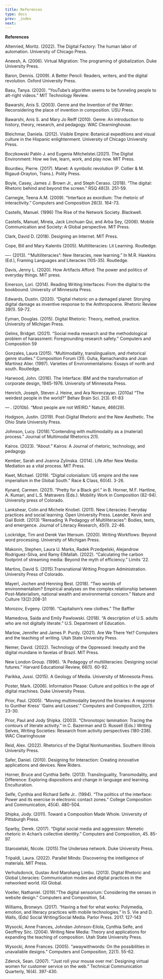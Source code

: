 ```yaml
---
title: References
type: docs
prev: _index
next: 
---
```


**References**
 
Altenried, Moritz. (2022). The Digital Factory: The human labor of automation. University of Chicago Press.

Aneesh, A. (2006).  Virtual Migration: The programing of globalization. Duke University Press.

Baron, Dennis. (2009). A Better Pencil: Readers, writers, and the digital revolution. Oxford University Press.

Basu, Tanya. (2020). “YouTube’s algorithm seems to be funneling people to alt-right videos.” MIT Technology Review.

Bawarshi, Anis S. (2003). Genre and the Invention of the Writer: Reconsidering the place of invention in composition. USU Press.

Bawarshi, Anis S. and Mary Jo Reiff (2010). Genre: An introduction to history, theory, research, and pedagogy. WAC Clearninghouse.

Bleichmar, Daniela. (2012). Visible Empire: Botanical expeditions and visual culture in the Hispanic enlightenment. University of Chicago University Press.

Boczkowski Pablo J. and Eugenia Mitchelstei.(2021). The Digital Environment: How we live, learn, work, and play now. MIT Press.

Bourdieu, Pierre. (2017). Manet: A symbolic revolution (P. Collier & M. Rigaud-Drayton, Trans.). Polity Press. 

Boyle, Casey, James J. Brown Jr., and Steph Ceraso. (2018). “The digital: Rhetoric behind and beyond the screen.” RSQ 48(3). 251-59.

Carnegie, Teena A.M. (2009). “Interface as exordium: The rhetoric of interactivity.” Computers and Composition 26(3). 164-73.

Castells, Manuel. (1996) The Rise of the Network Society. Blackwell. 

Castells, Manuel, Mireia, Jack Linchuan Qui, and Arba Sey, (2006). Mobile Communication and Society: A Global perspective. MIT Press.

Clark, David D. (2018). Designing an Internet. MIT Press.

Cope, Bill and Mary Kalentis (2005). Multiliteracies: Lit Learning. Routledge.

—- (2013). “‘Multiliteracies”: New literacies, new learning.” In M.R. Hawkins (Ed.),  Framing Languages and Literacies (105-35). Routledge.

Davis, Jenny L. (2020). How Artifacts Afford: The power and politics of everyday things. MIT press.

Emerson, Lori. (2014). Reading Writing Interfaces: From the digital to the bookbound. University of Minnesota Press.

Edwards, Dustin. (2020). “Digital rhetoric on a damaged planet: Storying digital damage as inventive response to the Anthropocene. Rhetoric Review 39(1). 59-72.

Eyman, Douglas. (2015). Digital Rhetoric: Theory, method, practice. University of MIchigan Press.

Gelms, Bridget. (2021). “Social media research and the methodological problem of harassment: Foregrounding research safety.” Computers and Composition 59

Gonzales, Laura  (2015). “Multimodality, translingualism, and rhetorical genre studies.” Composition Forum (31). 
Guha, Ramachandra and Joan Martínez Alier. (1997). Varieties of Environmentalisms: Essays of north and south. Routledge. 

Harwood, John. (2016). The Interface: IBM and the transformation of corporate design, 1945-1976. University of Minnesota Press.

Henrich, Joseph, Steven J. Heine, and Ara Norenzayan. (2010a) “The weirdest people in the world?” Behav Brain Sci. 2(3). 61-83

— . (2010b). “Most people are not WEIRD.” Nature, 466(29). 

Hodgson, Justin. (2019). Post-Digital Rhetoric and the New Aesthetic. The Ohio State University Press.

Johnson, Lucy. (2018).”Contending with multimodality as a (material) process.” Journal of Multimodal Rhetorics 2(1).

Kairos. (2023). “About.” Kairos: A Journal of rhetoric, technology, and pedagogy. 

Kember, Sarah and Joanna Zylinska. (2014). Life After New Media: Mediation as a vital process. MIT Press.

Kwet, Michael. (2019). “Digital colonialism: US empire and the new imperialism in the Global South.” Race & Class, 60(4). 3-26.

Kynard, Carmen. (2021). “Pretty for a Black girl.” in B. Horner, M.F. Hartline, A. Kumari, and L.S. Matravers (Eds.). Mobility Work in Composition (82-94). University press of Colorado. 

Lankshear, Colin and Michele Knobel. (2011). New Literacies: Everyday practices and social learning. Open University Press. 
Leander, Kevin and Gail Boldt. (2013) “Rereading ‘A Pedagogy of Multiliteracies”: Bodies, texts, and emergence. Journal of Literacy Research, 45(1). 22-46.

Lockridge, Tim and Derek Van Ittersum. (2020). Writing Workflows: Beyond word processing. University of Michigan Press.

Makonin, Stephen, Laura U. Marks, Radek Przedpelski, Alejandrow Rodriguez-Silva, and Ramy ElMallah.  (2022). “Calculating the carbon footprint of streaming media: Beyond the myth of efficiency.” Limits ‘22. 

Martins, David S. (2015).Transnational Writing Program Administration. University Press of Colorado. 

Mayerl, Jochen and Henning Best. (2018). “Two worlds of environmentalism? Empirical analyses on the complex relationship between Post-Materialism, national wealth and environmental concern.” Nature and Culture 13(2):208-31

Morozov, Evgeny. (2019). “Capitalism’s new clothes.” The Baffler

Mamedova, Saida and Emily Pawlowski. (2018). “A description of U.S. adults who are not digitally literate.” U.S. Department of Education. 

Marlow, Jennifer and James P. Purdy. (2021). Are We There Yet? Computers and the teaching of writing. Utah State University Press.

Nemer, David. (2022). Technology of the Oppressed: Inequity and the digital mundane in favelas of Brazil. MIT Press.

New London Group. (1996). “A Pedagogy of multiliteracies: Designing social futures.” Harvard Educational Review, 66(1). 60-92.

Parikka, Jussi. (2015). A Geology of Media. University of Minnesota Press. 

Poster, Mark. (2006). Information Please: Culture and politics in the age of digital machines. Duke University Press.

Prior, Paul. (2005). “Moving multimodality beyond the binaries: A response to Gunther Kress’ ‘Gains and Losses’.” Computers and Composition, 22(1). 23-30.

Prior, Paul and Jody Shipka. (2003). “Chronotopic lamination: Tracing the contours of literate activity.” in C. Bazerman and D. Russell (Eds.) Writing Selves, Writing Societies: Research from activity perspectives (180-238). WAC Clearinghouse

Reid, Alex. (2022). Rhetorics of the Digital Nonhumanities. Southern Illinois University Press.

Safer, Daniel. (2010). Designing for Interaction: Creating innovative applications and devices. New Riders.

Horner, Bruce and Cynthia Selfe. (2013). Translinguality, Transmodality, and Difference: Exploring dispositions and change in language and learning. Enculturation.

Selfe, Cynthia and Richard Selfe Jr.. (1994). “The politics of the interface: Power and its exercise in electronic contact zones.” College Composition and Communication, 45(4). 480-504.

Shipka, Jody. (2011). Toward a Composition Made Whole. University of Pittsburgh Press.

Sparby, Derek. (2017). “Digital social media and aggression: Memetic rhetoric in 4chan’s collective identity.” Computers and Composition, 45. 85-97.

Starosielski, Nicole. (2015).The Undersea network. Duke University Press.

Tripaldi, Laura. (2022). Parallel Minds: Discovering the intelligence of materials. MIT Press.

Verhulsdonck, Gustav And Marohang Limbu. (2013). Digital Rhetoric and Global Literacies: Communication modes and digital practices in the networked world. IGI Global.

Voeller, Nathaniel. (2019).”The digital sensorium: Considering the senses in website design.” Computers and Composition, 54. 

Williams, Bronwyn. (2017). “Having a feel for what works: Polymedia, emotion, and literacy practices with mobile technologies.” In S. Vie and D. Walls, (Eds) Social Writing/Social Media. Parlor Press. 2017. 127-143

Wysocki, Anne Frances, Johndan Johnson-Eilola, Cynthia Selfe, and Geoffrey Sirc. (2004). Writing New Media: Theory and applications for expanding the teaching of composition. Utah State University Press.

Wysocki, Anne Frances. (2005). “awaywithwords: On the possibilities in unavailable designs.” Computers and Composition, 22(1). 55-62.

Zdenck, Sean. (2007). “‘Just roll your mouse over me’: Designing virtual women for customer service on the web.” Technical Communication Quarterly, 16(4). 397-430. 




